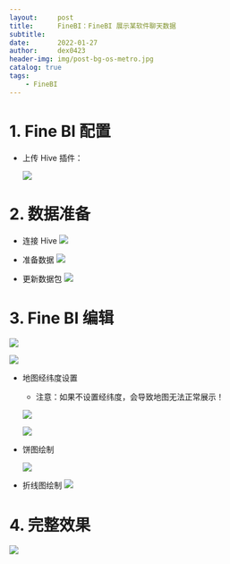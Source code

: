 ```yaml
---
layout:     post
title:      FineBI：FineBI 展示某软件聊天数据
subtitle:   
date:       2022-01-27
author:     dex0423
header-img: img/post-bg-os-metro.jpg
catalog: true
tags:
    - FineBI
---
```



# 1. Fine BI 配置

- 上传 Hive 插件：

    ![]({{site.baseurl}}/img-post/finebi-3.png)


# 2. 数据准备

- 连接 Hive 
    ![]({{site.baseurl}}/img-post/finebi-4.png)

- 准备数据
    ![]({{site.baseurl}}/img-post/finebi-5.png)

- 更新数据包
    ![]({{site.baseurl}}/img-post/finebi-6.png)

# 3. Fine BI 编辑

![]({{site.baseurl}}/img-post/finebi-2.png)

![]({{site.baseurl}}/img-post/finebi-7.png)

- 地图经纬度设置
    - 注意：如果不设置经纬度，会导致地图无法正常展示！
    
    ![]({{site.baseurl}}/img-post/finebi-8.png)

    ![]({{site.baseurl}}/img-post/finebi-9.png)

- 饼图绘制

    ![]({{site.baseurl}}/img-post/finebi-10.png)
    
- 折线图绘制
    ![]({{site.baseurl}}/img-post/finebi-11.png)
    

# 4. 完整效果

![]({{site.baseurl}}/img-post/finebi-1.png)
